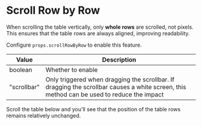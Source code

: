 # Scroll Row by Row
When scrolling the table vertically, only **whole rows** are scrolled, not pixels. This ensures that the table rows are always aligned, improving readability.

Configure `props.scrollRowByRow` to enable this feature.

| Value | Description |
| ---- | ---- |
| boolean | Whether to enable |
| "scrollbar" | Only triggered when dragging the scrollbar. If dragging the scrollbar causes a white screen, this method can be used to reduce the impact |

Scroll the table below and you'll see that the position of the table rows remains relatively unchanged.

<demo vue="basic/scroll-row-by-row/ScrollRowByRow.vue"></demo>